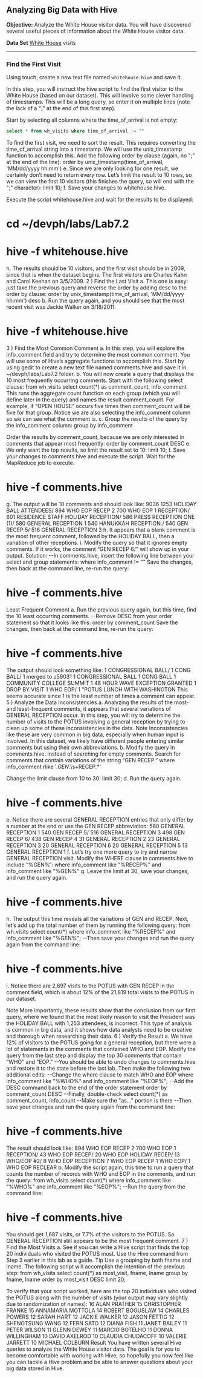 ## Analyzing Big Data with Hive

**Objective:** Analyze the White House visitor data. You will have discovered several useful pieces of
information about the White House visitor data.

**Data Set** [White House](https://www.dropbox.com/s/7ds7dxksspk09sh/whitehouse_visits.zip?dl=0) visits

----

### Find the First Visit

Using touch, create a new text file named `whitehouse.hive` and save it.

In this step, you will instruct the hive script to find the first visitor to the
White House (based on our dataset). This will involve some clever
handling of timestamps. This will be a long query, so enter it on multiple
lines (note the lack of a ";" at the end of this first step). 

Start by selecting
all columns where the time_of_arrival is not empty:

```sql
select * from wh_visits where time_of_arrival != ""
```

To find the first visit, we need to sort the result. This requires converting
the time_of_arrival string into a timestamp. We will use the
unix_timestamp function to accomplish this. Add the following order by
clause (again, no ";" at the end of the line):
order by unix_timestamp(time_of_arrival,
'MM/dd/yyyy hh:mm')
e. Since we are only looking for one result, we certainly don’t need to
return every row. Let’s limit the result to 10 rows, so we can view the first
10 visitors (this finishes the query, so will end with the ";" character):
limit 10;
f. Save your changes to whitehouse.hive.

Execute the script whitehouse.hive and wait for the results to be
displayed:
# cd ~/devph/labs/Lab7.2
# hive -f whitehouse.hive
h. The results should be 10 visitors, and the first visit should be in 2009,
since that is when the dataset begins. The first visitors are Charles Kahn
and Carol Keehan on 3/5/2009.
2 ) Find the Last Visit
a. This one is easy: just take the previous query and reverse the order by
adding desc to the order by clause:
order by unix_timestamp(time_of_arrival,
'MM/dd/yyyy hh:mm') desc
b. Run the query again, and you should see that the most recent visit was
Jackie Walker on 3/18/2011.
# hive -f whitehouse.hive
3 ) Find the Most Common Comment
a. In this step, you will explore the info_comment field and try to determine
the most common comment. You will use some of Hive’s aggregate
functions to accomplish this. Start by using gedit to create a new text file
named comments.hive and save it in ~/devph/labs/Lab7.2 folder.
b. You will now create a query that displays the 10 most frequently
occurring comments. Start with the following select clause:
from wh_visits
select count(*) as comment_count, info_comment
This runs the aggregate count function on each group (which you will define later in
the query) and names the result comment_count. For example, if “OPEN HOUSE” occurs
five times then comment_count will be five for that group.
Notice we are also selecting the info_comment column so we can see what the
comment is.
c. Group the results of the query by the info_comment column:
group by info_comment

Order the results by comment_count, because we are only interested in
comments that appear most frequently:
order by comment_count DESC
e. We only want the top results, so limit the result set to 10:
limit 10;
f. Save your changes to comments.hive and execute the script. Wait for the
MapReduce job to execute.
# hive -f comments.hive
g. The output will be 10 comments and should look like:
9036
1253 HOLIDAY BALL ATTENDEES/
894 WHO EOP RECEP 2
700 WHO EOP 1 RECEPTION/
601 RESIDENCE STAFF HOLIDAY RECEPTION/
586 PRESS RECEPTION ONE (1)/
580 GENERAL RECEPTION 1
540 HANUKKAH RECEPTION./
540 GEN RECEP 5/
516 GENERAL RECEPTION 3
h. It appears that a blank comment is the most frequent comment, followed
by the HOLIDAY BALL, then a variation of other receptions.
i. Modify the query so that it ignores empty comments. If it works, the
comment “GEN RECEP 6/” will show up in your output.
Solution:
--In comments.hive, insert the following line between your select
and group statements:
where info_comment != ""
Save the changes, then back at the command line, re-run the query:
# hive -f comments.hive


Least Frequent Comment
a. Run the previous query again, but this time, find the 10 least occurring
comments.
--Remove DESC from your order statement so that it looks like
this:
order by comment_count
Save the changes, then back at the command line, re-run the query:
# hive -f comments.hive
The output should look something like:
1 CONGRESSIONAL BALL/
1 CONG BALL/
1 merged to u59031
1 CONGRESSIONAL BALL
1 CONG BALL
1 COMMUNITY COLLEGE SUMMIT
1 48 HOUR WAVE EXCEPTION GRANTED
1 DROP BY VISIT
1 WHO EOP/
1 "POTUS LUNCH WITH WASHINGTON
This seems accurate since 1 is the least number of times a comment can
appear.
5 ) Analyze the Data Inconsistencies
a. Analyzing the results of the most- and least-frequent comments, it
appears that several variations of GENERAL RECEPTION occur. In this step,
you will try to determine the number of visits to the POTUS involving a
general reception by trying to clean up some of these inconsistencies in
the data.
Note
Inconsistencies like these are very common in big data, especially when
human input is involved. In this dataset, we likely have different people
entering similar comments but using their own abbreviations.
b. Modify the query in comments.hive. Instead of searching for empty
comments. Search for comments that contain variations of the string
“GEN RECEP.”
where info_comment rlike '.*GEN.*\\s+RECEP.*'

Change the limit clause from 10 to 30:
limit 30;
d. Run the query again.
# hive -f comments.hive
e. Notice there are several GENERAL RECEPTION entries that only differ by a
number at the end or use the GEN RECEP abbreviation:
580 GENERAL RECEPTION 1
540 GEN RECEP 5/
516 GENERAL RECEPTION 3
498 GEN RECEP 6/
438 GEN RECEP 4
31 GENERAL RECEPTION 2
23 GENERAL RECEPTION 3
20 GENERAL RECEPTION 6
20 GENERAL RECEPTION 5
13 GENERAL RECEPTION 1
f. Let’s try one more query to try and narrow GENERAL RECEPTION visit.
Modify the WHERE clause in comments.hive to include “%GEN%”:
where info_comment like "%RECEP%"
and info_comment like "%GEN%"
g. Leave the limit at 30, save your changes, and run the query again.
# hive -f comments.hive
h. The output this time reveals all the variations of GEN and RECEP. Next, let’s
add up the total number of them by running the following query:
from wh_visits
select count(*)
where info_comment like "%RECEP%"
and info_comment like "%GEN%";
--Then save your changes and run the query again from the command
line:
# hive -f comments.hive
i. Notice there are 2,697 visits to the POTUS with GEN RECEP in the
comment field, which is about 12% of the 21,819 total visits to the
POTUS in our dataset.

Note
More importantly, these results show that the conclusion from our first
query, where we found that the most likely reason to visit the President
was the HOLIDAY BALL with 1,253 attendees, is incorrect. This type of
analysis is common in big data, and it shows how data analysts need to
be creative and thorough when researching their data.
6 ) Verify the Result
a. We have 12% of visitors to the POTUS going for a general reception, but
there were a lot of statements in the comments that contained WHO and
EOP. Modify the query from the last step and display the top 30
comments that contain “WHO” and “EOP.”
--You should be able to undo changes to comments.hive and restore
it to the state before the last lab. Then make the following two
additional edits:
--Change the where clause to match WHO and EOP
where info_comment like "%WHO%"
and info_comment like "%EOP%";
--Add the DESC command back to the end of the order statement
order by comment_count DESC
--Finally, double-check select count(*) as comment_count,
info_count
--Make sure the "as..." portion is there
--Then save your changes and run the query again from the command
line:
# hive -f comments.hive

The result should look like:
894 WHO EOP RECEP 2
700 WHO EOP 1 RECEPTION/
43 WHO EOP RECEP/
20 WHO EOP HOLIDAY RECEP/
13 WHO/EOP #2/
8 WHO EOP RECEPTION
7 WHO EOP RECEP
1 WHO EOP/
1 WHO EOP RECLEAR
b. Modify the script again, this time to run a query that counts the number
of records with WHO and EOP in the comments, and run the query:
from wh_visits
select count(*)
where info_comment like "%WHO%"
and info_comment like "%EOP%";
--Run the query from the command line:
# hive -f comments.hive
You should get 1,687 visits, or 7.7% of the visitors to the POTUS. So
GENERAL RECEPTION still appears to be the most frequent comment.
7 ) Find the Most Visits
a. See if you can write a Hive script that finds the top 20 individuals who
visited the POTUS most. Use the Hive command from Step 3 earlier in
this lab as a guide.
Tip
Use a grouping by both fname and lname.
The following script will accomplish the intention of the previous step:
from wh_visits
select count(*) as most_visit, fname, lname
group by fname, lname
order by most_visit DESC
limit 20;

To verify that your script worked, here are the top 20 individuals who
visited the POTUS along with the number of visits (your output may vary
slightly due to randomization of names):
16 ALAN PRATHER
15 CHRISTOPHER FRANKE
15 ANNAMARIA MOTTOLA
14 ROBERT BOGUSLAW
14 CHARLES POWERS
12 SARAH HART
12 JACKIE WALKER
12 JASON FETTIG
12 SHENGTSUNG WANG
12 FERN SATO
12 DIANA FISH
11 JANET BAILEY
11 PETER WILSON
11 GLENN DEWEY
11 MARCIO BOTELHO
11 DONNA WILLINGHAM
10 DAVID AXELROD
10 CLAUDIA CHUDACOFF
10 VALERIE JARRETT
10 MICHAEL COLBURN
Result
You have written several Hive queries to analyze the White House visitor data. The
goal is for you to become comfortable with working with Hive, so hopefully you now
feel like you can tackle a Hive problem and be able to answer questions about your
big data stored in Hive.

